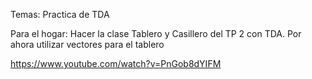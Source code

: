 Temas: 
Practica de TDA

Para el hogar:
Hacer la clase Tablero y Casillero del TP 2 con TDA. Por ahora utilizar vectores para el tablero

https://www.youtube.com/watch?v=PnGob8dYIFM
